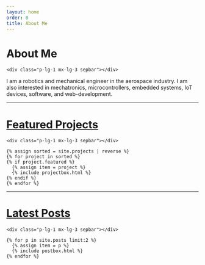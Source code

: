 ```yaml
---
layout: home
order: 0
title: About Me
---
```


<div id="featuredprojects" class="my-5 d-flex flex-column flex-lg-row align-items-center align-items-lg-stretch">
	<div class="m-auto">
		<h1 class="m-0 p-3 text-center" style="min-width:7em">
			About Me
		</h1>
	</div>
	
	<div class="p-lg-1 mx-lg-3 sepbar"></div>
	
  <p class="p-1 pl-lg-4">
I am a robotics and mechanical engineer in the aerospace industry. I am also interested in mechatronics, microcontrollers, embedded systems, IoT devices, software, and web-development.
</p>
</div>

<hr>

<div id="featuredprojects" class="my-5 d-flex flex-column flex-lg-row-reverse align-items-center align-items-lg-stretch">
	<div class="m-auto">
		<h1 class="m-0 p-3 text-center" style="min-width:7em">
			<a href="projects.html">Featured Projects</a>
		</h1>
	</div>

	<div class="p-lg-1 mx-lg-3 sepbar"></div>


  <div>

    {% assign sorted = site.projects | reverse %}
    {% for project in sorted %}
    {% if project.featured %}
      {% assign item = project %}
      {% include projectbox.html %}
    {% endif %}
    {% endfor %}

  </div>

</div>
  
<hr>

<div id="latestposts" class="my-5 d-flex flex-column flex-lg-row align-items-center align-items-lg-stretch">

  <div class="m-auto">
		<h1 class="m-0 p-3 text-center" style="min-width:7em">
			<a href="blog.html">Latest Posts</a>
		</h1>
	</div>

	<div class="p-lg-1 mx-lg-3 sepbar"></div>


  <div>

    {% for p in site.posts limit:2 %}
      {% assign item = p %}
      {% include postbox.html %}
    {% endfor %}
  
  </div>

  
</div>
